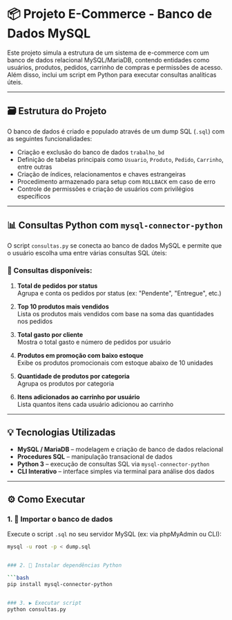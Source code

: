 # 📦 Projeto E-Commerce - Banco de Dados MySQL

Este projeto simula a estrutura de um sistema de e-commerce com um banco de dados relacional MySQL/MariaDB, contendo entidades como usuários, produtos, pedidos, carrinho de compras e permissões de acesso. Além disso, inclui um script em Python para executar consultas analíticas úteis.

---

## 🗃️ Estrutura do Projeto

O banco de dados é criado e populado através de um dump SQL (`.sql`) com as seguintes funcionalidades:

- Criação e exclusão do banco de dados `trabalho_bd`
- Definição de tabelas principais como `Usuario`, `Produto`, `Pedido`, `Carrinho`, entre outras
- Criação de índices, relacionamentos e chaves estrangeiras
- Procedimento armazenado para setup com `ROLLBACK` em caso de erro
- Controle de permissões e criação de usuários com privilégios específicos

---

## 📊 Consultas Python com `mysql-connector-python`

O script `consultas.py` se conecta ao banco de dados MySQL e permite que o usuário escolha uma entre várias consultas SQL úteis:

### 🔎 Consultas disponíveis:

1. **Total de pedidos por status**  
   Agrupa e conta os pedidos por status (ex: "Pendente", "Entregue", etc.)

2. **Top 10 produtos mais vendidos**  
   Lista os produtos mais vendidos com base na soma das quantidades nos pedidos

3. **Total gasto por cliente**  
   Mostra o total gasto e número de pedidos por usuário

4. **Produtos em promoção com baixo estoque**  
   Exibe os produtos promocionais com estoque abaixo de 10 unidades

5. **Quantidade de produtos por categoria**  
   Agrupa os produtos por categoria

6. **Itens adicionados ao carrinho por usuário**  
   Lista quantos itens cada usuário adicionou ao carrinho

---

## 💡 Tecnologias Utilizadas

- **MySQL / MariaDB** – modelagem e criação de banco de dados relacional
- **Procedures SQL** – manipulação transacional de dados
- **Python 3** – execução de consultas SQL via `mysql-connector-python`
- **CLI Interativo** – interface simples via terminal para análise dos dados

---

## ⚙️ Como Executar

### 1. 🧱 Importar o banco de dados

Execute o script `.sql` no seu servidor MySQL (ex: via phpMyAdmin ou CLI):

```bash
mysql -u root -p < dump.sql


### 2. 🐍 Instalar dependências Python

```bash
pip install mysql-connector-python


### 3. ▶️ Executar script
python consultas.py



